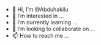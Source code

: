 - 👋 Hi, I’m @Abduhakilu
- 👀 I’m interested in ...
- 🌱 I’m currently learning ...
- 💞️ I’m looking to collaborate on ...
- 📫 How to reach me ...

<!---
Abduhakilu/Abduhakilu is a ✨ special ✨ repository because its `README.md` (this file) appears on your GitHub profile.
You can click the Preview link to take a look at your changes.
--->
